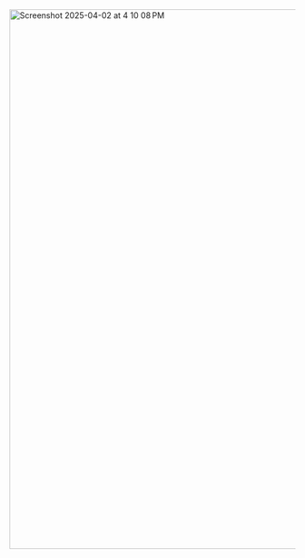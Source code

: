<a href="https://github.com/ejangari/portfolio/blob/main/index.html">
    <img width="950" width="950" alt="Screenshot 2025-04-02 at 4 10 08 PM"  src="https://github.com/user-attachments/assets/9f23aee6-f8dd-436e-9d8c-2c55999b3046" alt="Clickable Image">
</a>

